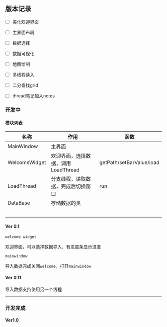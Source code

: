 ## 版本记录

- [ ] 美化欢迎界面

- [ ] 主界面布局

- [ ] 数据选择

- [ ] 数据可视化
- [ ] 地图绘制

- [ ] 多线程读入

- [ ] 二分查找grid
- [ ] thread笔记加入notes

### 开发中

#### 模块列表

| 名称          | 作用                               | 函数                     |
| ------------- | ---------------------------------- | ------------------------ |
| MainWindow    | 主界面                             |                          |
| WelcomeWidget | 欢迎界面，选择数据，调用LoadThread | getPath/setBarValue/load |
| LoadThread    | 分支线程，读取数据，完成后切换窗口 | run                      |
| DataBase      | 存储数据的类                       |                          |
|               |                                    |                          |
|               |                                    |                          |
|               |                                    |                          |
|               |                                    |                          |
|               |                                    |                          |

#### Ver 0.1

`welcome widget`

欢迎界面，可以选择数据导入，有进度条显示进度

`mainwindow`

导入数据完成关闭`welcome`，打开`mainwindow`

#### Ver 0.11

导入数据支持使用另一个线程









---

### 开发完成

#### Ver1.0

